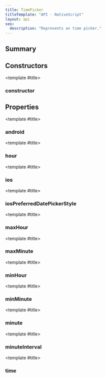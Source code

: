 ```yaml
---
title: TimePicker
titleTemplate: "API - NativeScript"
layout: api
seo:
  description: "Represents an time picker."
---
```


<!-- This page is auto generated, do not edit manually. -->
<!-- Run "yarn generate:api-docs" to regenerate -->

<script setup lang="ts">
  import { provide } from "vue";
  import API_DATA from "./TimePicker.data.json";
  
  provide('API_DATA', API_DATA);
</script>

<APIRefHierarchy v-once />

<APIRefComment commentBase64="eyJibG9ja1RhZ3MiOltdLCJtb2RpZmllclRhZ3MiOnt9LCJzdW1tYXJ5IjpbeyJraW5kIjoidGV4dCIsInRleHQiOiJSZXByZXNlbnRzIGFuIHRpbWUgcGlja2VyLiJ9XX0=" v-once />

## <Heading ignore>Summary</Heading>

<APIRefSummary v-once />

## Constructors

<div class="">

<APIRef for="27382" v-once>

<template #title>

### constructor

</template>

</APIRef>

</div>

## Properties

<div class="">

<APIRef for="27384" v-once>

<template #title>

### android

</template>

</APIRef>

</div>

<div class="">

<APIRef for="27386" v-once>

<template #title>

### hour

</template>

</APIRef>

</div>

<div class="">

<APIRef for="27385" v-once>

<template #title>

### ios

</template>

</APIRef>

</div>

<div class="">

<APIRef for="27394" v-once>

<template #title>

### iosPreferredDatePickerStyle

</template>

</APIRef>

</div>

<div class="">

<APIRef for="27389" v-once>

<template #title>

### maxHour

</template>

</APIRef>

</div>

<div class="">

<APIRef for="27390" v-once>

<template #title>

### maxMinute

</template>

</APIRef>

</div>

<div class="">

<APIRef for="27391" v-once>

<template #title>

### minHour

</template>

</APIRef>

</div>

<div class="">

<APIRef for="27392" v-once>

<template #title>

### minMinute

</template>

</APIRef>

</div>

<div class="">

<APIRef for="27387" v-once>

<template #title>

### minute

</template>

</APIRef>

</div>

<div class="">

<APIRef for="27393" v-once>

<template #title>

### minuteInterval

</template>

</APIRef>

</div>

<div class="">

<APIRef for="27388" v-once>

<template #title>

### time

</template>

</APIRef>

</div>
